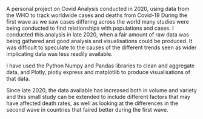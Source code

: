 A personal project on Covid Analysis conducted in 2020, using data from the WHO to track worldwide cases and deaths from Covid-19
During the first wave as we saw cases differing across the world many studies were being conducted to find relationships with 
populations and cases. 
I conducted this analysis in late 2020, when a fair amount of raw data was being gathered and good analysis and visualisations 
could be produced. 
It was difficult to speculate to the causes of the different trends seen as wider implicating data was less readily available. 

I have used the Python Numpy and Pandas libraries to clean and aggregate data, and Plotly, plotly express and matplotlib to 
produce visualisations of that data. 

Since late 2020, the data available has increased both in volume and variety and this small study can be extended to include
different factors that may have affected death rates, as well as looking at the differences in the second wave in countries
that faired better during the first wave. 
